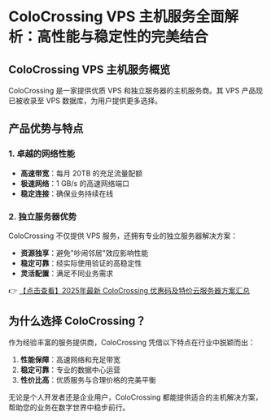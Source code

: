 # ColoCrossing VPS 主机服务全面解析：高性能与稳定性的完美结合

## ColoCrossing VPS 主机服务概览

ColoCrossing 是一家提供优质 VPS 和独立服务器的主机服务商。其 VPS 产品现已被收录至 VPS 数据库，为用户提供更多选择。

## 产品优势与特点

### 1. 卓越的网络性能
- **高速带宽**：每月 20TB 的充足流量配额
- **极速网络**：1 GB/s 的高速网络端口
- **稳定连接**：确保业务持续在线

### 2. 独立服务器优势
ColoCrossing 不仅提供 VPS 服务，还拥有专业的独立服务器解决方案：
- **资源独享**：避免"吵闹邻居"效应影响性能
- **稳定可靠**：经实际使用验证的高稳定性
- **灵活配置**：满足不同业务需求

👉 [【点击查看】2025年最新 ColoCrossing 优惠码及特价云服务器方案汇总](https://bit.ly/ColoCrossing)

## 为什么选择 ColoCrossing？

作为经验丰富的服务提供商，ColoCrossing 凭借以下特点在行业中脱颖而出：
1. **性能保障**：高速网络和充足带宽
2. **稳定可靠**：专业的数据中心运营
3. **性价比高**：优质服务与合理价格的完美平衡

无论是个人开发者还是企业用户，ColoCrossing 都能提供适合的主机解决方案，帮助您的业务在数字世界中稳步前行。